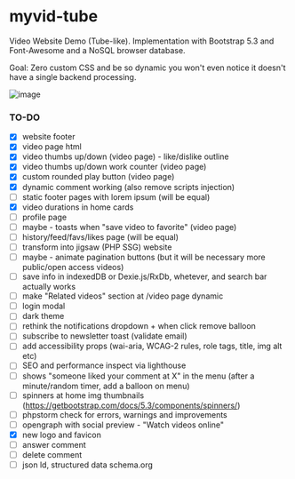 # myvid-tube
Video Website Demo (Tube-like). Implementation with Bootstrap 5.3 and Font-Awesome and a NoSQL browser database.  

Goal: Zero custom CSS and be so dynamic you won't even notice it doesn't have a single backend processing. 

![image](https://github.com/user-attachments/assets/c59a8000-3244-43d6-833d-f3bc6067085e)

### TO-DO
- [x] website footer
- [x] video page html
- [x] video thumbs up/down (video page) - like/dislike outline
- [x] video thumbs up/down work counter (video page)
- [x] custom rounded play button (video page)
- [x] dynamic comment working (also remove scripts injection)
- [ ] static footer pages with lorem ipsum (will be equal)
- [x] video durations in home cards
- [ ] profile page
- [ ] maybe - toasts when "save video to favorite" (video page)
- [ ] history/feed/favs/likes page (will be equal)
- [ ] transform into jigsaw (PHP SSG) website
- [ ] maybe - animate pagination buttons (but it will be necessary more public/open access videos)
- [ ] save info in indexedDB or Dexie.js/RxDb, whetever, and search bar actually works
- [ ] make "Related videos" section at /video page dynamic
- [ ] login modal
- [ ] dark theme
- [ ] rethink the notifications dropdown + when click remove balloon
- [ ] subscribe to newsletter toast (validate email)
- [ ] add accessibility props (wai-aria, WCAG-2 rules, role tags, title, img alt etc)
- [ ] SEO and performance inspect via lighthouse
- [ ] shows "someone liked your comment at X"  in the menu (after a minute/random timer, add a balloon on menu)
- [ ] spinners at home img thumbnails (https://getbootstrap.com/docs/5.3/components/spinners/)
- [ ] phpstorm check for errors, warnings and improvements
- [ ] opengraph with social preview - "Watch videos online"
- [x] new logo and favicon
- [ ] answer comment
- [ ] delete comment
- [ ] json ld, structured data schema.org
